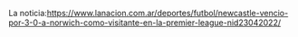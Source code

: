 La noticia:https://www.lanacion.com.ar/deportes/futbol/newcastle-vencio-por-3-0-a-norwich-como-visitante-en-la-premier-league-nid23042022/

